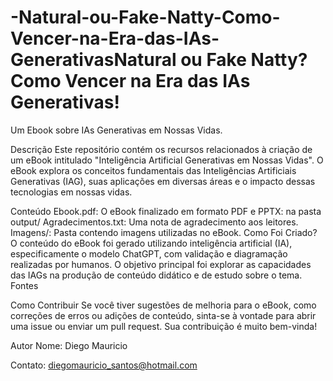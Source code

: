 # -Natural-ou-Fake-Natty-Como-Vencer-na-Era-das-IAs-GenerativasNatural ou Fake Natty? Como Vencer na Era das IAs Generativas!
Um Ebook sobre IAs Generativas em Nossas Vidas.

Descrição
Este repositório contém os recursos relacionados à criação de um eBook intitulado "Inteligência Artificial Generativas em Nossas Vidas". O eBook explora os conceitos fundamentais das Inteligências Artificiais Generativas (IAG), suas aplicações em diversas áreas e o impacto dessas tecnologias em nossas vidas.

Conteúdo
Ebook.pdf: O eBook finalizado em formato PDF e PPTX: na pasta output/
Agradecimentos.txt: Uma nota de agradecimento aos leitores.
Imagens/: Pasta contendo imagens utilizadas no eBook.
Como Foi Criado?
O conteúdo do eBook foi gerado utilizando inteligência artificial (IA), especificamente o modelo ChatGPT, com validação e diagramação realizadas por humanos. O objetivo principal foi explorar as capacidades das IAGs na produção de conteúdo didático e de estudo sobre o tema. Fontes


Como Contribuir
Se você tiver sugestões de melhoria para o eBook, como correções de erros ou adições de conteúdo, sinta-se à vontade para abrir uma issue ou enviar um pull request. Sua contribuição é muito bem-vinda!

Autor
Nome: Diego Mauricio 

Contato: diegomauricio_santos@hotmail.com
